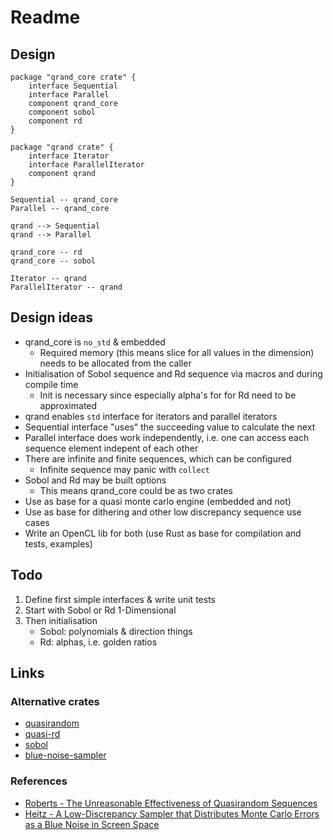 # Readme

## Design

```plantuml
package "qrand_core crate" {
    interface Sequential
    interface Parallel
    component qrand_core
    component sobol
    component rd
}

package "qrand crate" {
    interface Iterator
    interface ParallelIterator
    component qrand
}

Sequential -- qrand_core
Parallel -- qrand_core

qrand --> Sequential
qrand --> Parallel

qrand_core -- rd
qrand_core -- sobol

Iterator -- qrand
ParallelIterator -- qrand
```

## Design ideas

* qrand_core is `no_std` & embedded
    * Required memory (this means slice for all values in the dimension) needs to be allocated from the caller
* Initialisation of Sobol sequence and Rd sequence via macros and during compile time
    * Init is necessary since especially alpha's for for Rd need to be approximated
* qrand enables `std` interface for iterators and parallel iterators
* Sequential interface "uses" the succeeding value to calculate the next
* Parallel interface does work independently, i.e. one can access each sequence element indepent of each other
* There are infinite and finite sequences, which can be configured
    * Infinite sequence may panic with `collect`
* Sobol and Rd may be built options
    * This means qrand_core could be as two crates
* Use as base for a quasi monte carlo engine (embedded and not)
* Use as base for dithering and other low discrepancy sequence use cases
* Write an OpenCL lib for both (use Rust as base for compilation and tests, examples)

## Todo

1. Define first simple interfaces & write unit tests
2. Start with Sobol or Rd 1-Dimensional
3. Then initialisation
    * Sobol: polynomials & direction things
    * Rd: alphas, i.e. golden ratios

## Links

### Alternative crates

* [quasirandom](https://crates.io/crates/quasirandom)
* [quasi-rd](https://crates.io/crates/quasi-rd)
* [sobol](https://crates.io/crates/sobol)
* [blue-noise-sampler](https://crates.io/crates/blue-noise-sampler)

### References

* [Roberts - The Unreasonable Effectiveness of Quasirandom Sequences](http://extremelearning.com.au/unreasonable-effectiveness-of-quasirandom-sequences/)
* [Heitz - A Low-Discrepancy Sampler that Distributes Monte Carlo Errors as a Blue Noise in Screen Space](https://eheitzresearch.wordpress.com/762-2/)
